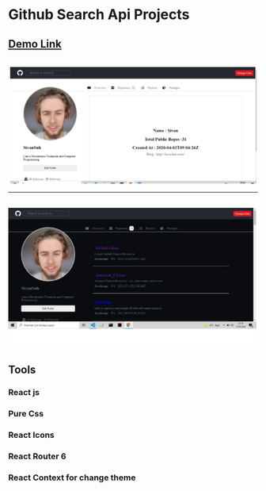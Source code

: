 <h1>Github Search  Api Projects</h1>
<h2><a href="https://github-clone-search-api.netlify.app/" target="_blanck">Demo Link</a></h2>
<br>
<img src="./public/githubapifoto.png" alt="foto">
<br>
<hr>
<br>
<img src="./public/githubapi.darkmode.png" alt="darkfoto">
<h2>Tools</h2>
<h3>React js</h3>
<h3>Pure Css</h3>
<h3>React Icons</h3>
<h3>React Router 6 </h3>
<h3>React Context for change theme </h3>
